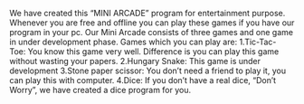 We have created this “MINI ARCADE” program for 
entertainment purpose. Whenever you are free and 
offline you can play these games if you have our 
program in your pc. 
Our Mini Arcade consists of three games and one game 
in under development phase. Games which you can 
play are: 
1.Tic-Tac- Toe: You know this game very well. 
Difference is you can play this game without wasting 
your papers. 
2.Hungary Snake: This game is under development 
3.Stone paper scissor: You don’t need a friend to play it, 
you can play this with computer. 
4.Dice: If you don’t have a real dice, “Don’t Worry”, we 
have created a dice program for you.
